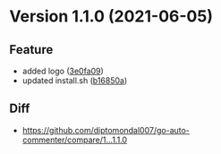 # Version 1.1.0 (2021-06-05)
## Feature
* added logo ([3e0fa09](https://github.com/diptomondal007/go-auto-commenter/commit/3e0fa09c3bd12b3b04e60a98e79024736e3afccc))
* updated install.sh ([b16850a](https://github.com/diptomondal007/go-auto-commenter/commit/b16850ab7a65ac739054e10fadf484aef91d4919))

## Diff
* https://github.com/diptomondal007/go-auto-commenter/compare/1...1.1.0
